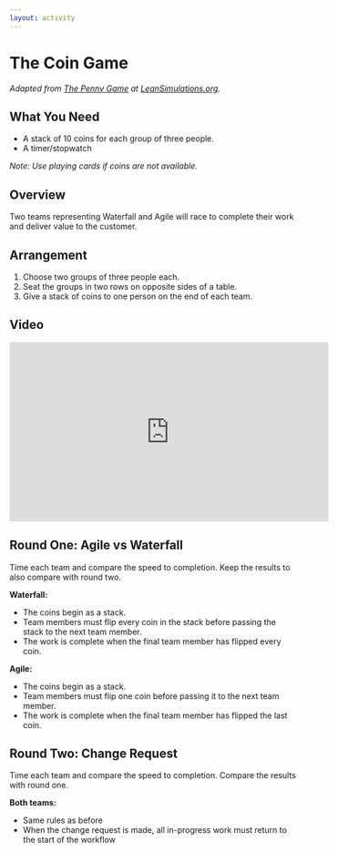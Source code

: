 ```yaml
---
layout: activity
---
```



# The Coin Game

_Adapted from [The Penny Game][source] at [LeanSimulations.org][author]._

[source]: http://www.leansimulations.org/2010/11/penny-game.html
[author]: http://www.leansimulations.org

## What You Need

- A stack of 10 coins for each group of three people.
- A timer/stopwatch

_Note: Use playing cards if coins are not available._



## Overview

Two teams representing Waterfall and Agile will race to complete their work and deliver value to the customer.



## Arrangement

1. Choose two groups of three people each.
2. Seat the groups in two rows on opposite sides of a table.
3. Give a stack of coins to one person on the end of each team.



## Video

<iframe width="560" height="315" src="https://www.youtube.com/embed/fh4nkQnWL6I" frameborder="0" allowfullscreen></iframe>


## Round One: Agile vs Waterfall

Time each team and compare the speed to completion. Keep the results to also compare with round two.

**Waterfall:**
- The coins begin as a stack.
- Team members must flip every coin in the stack before passing the stack to the next team member.
- The work is complete when the final team member has flipped every coin.

**Agile:**
- The coins begin as a stack.
- Team members must flip one coin before passing it to the next team member.
- The work is complete when the final team member has flipped the last coin.



## Round Two: Change Request

Time each team and compare the speed to completion. Compare the results with round one.

**Both teams:**
- Same rules as before
- When the change request is made, all in-progress work must return to the start of the workflow

